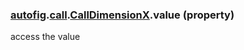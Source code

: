 ### [autofig](autofig.md).[call](autofig.call.md).[CallDimensionX](autofig.call.CallDimensionX.md).value (property)




access the value

